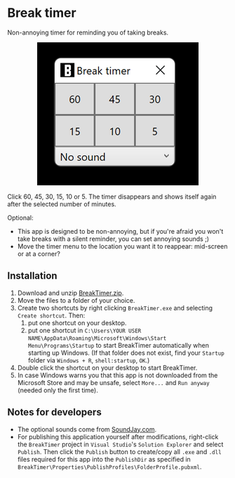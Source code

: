 # Break timer

Non-annoying timer for reminding you of taking breaks.

<p align="center">
    <img src="https://raw.githubusercontent.com/SymboLinker/BreakTimer/main/BreakTimer.png" />
</p>

Click 60, 45, 30, 15, 10 or 5. The timer disappears and shows itself again after the selected number of minutes.

Optional:
- This app is designed to be non-annoying, but if you're afraid you won't take breaks with a silent reminder, you can set annoying sounds ;)
- Move the timer menu to the location you want it to reappear: mid-screen or at a corner?

## Installation

1. Download and unzip [BreakTimer.zip](https://github.com/SymboLinker/BreakTimer/raw/main/BreakTimer.zip).
2. Move the files to a folder of your choice.
3. Create two shortcuts by right clicking `BreakTimer.exe` and selecting `Create shortcut`. Then:
    1. put one shortcut on your desktop.
    2. put one shortcut in `C:\Users\YOUR USER NAME\AppData\Roaming\Microsoft\Windows\Start Menu\Programs\Startup` to start BreakTimer automatically when starting up Windows. (If that folder does not exist, find your `Startup` folder via `Windows + R`, `shell:startup`, `OK`.)
4. Double click the shortcut on your desktop to start BreakTimer.
5. In case Windows warns you that this app is not downloaded from the Microsoft Store and may be unsafe, select `More...` and `Run anyway` (needed only the first time).

## Notes for developers

- The optional sounds come from [SoundJay.com](https://www.soundjay.com).
- For publishing this application yourself after modifications, right-click the `BreakTimer` project in `Visual Studio`'s `Solution Explorer` and select `Publish`. Then click the `Publish` button to create/copy all `.exe` and `.dll` files required for this app into the `PublishDir` as specified in `BreakTimer\Properties\PublishProfiles\FolderProfile.pubxml`.